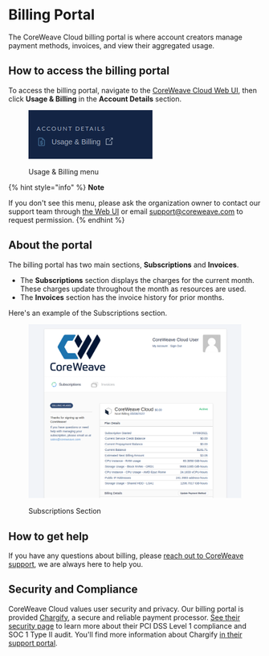 # Billing Portal

The CoreWeave Cloud billing portal is where account creators manage payment methods, invoices, and view their aggregated usage.&#x20;

## How to access the billing portal

To access the billing portal, navigate to the [CoreWeave Cloud Web UI](https://cloud.coreweave.com/), then click **Usage & Billing** in the **Account Details** section.&#x20;

<figure><img src="../.gitbook/assets/image (1) (6).png" alt="Screenshot of the Usage &#x26; Billing menu"><figcaption><p>Usage &#x26; Billing menu</p></figcaption></figure>

{% hint style="info" %}
**Note**

If you don't see this menu, please ask the organization owner to contact our support team through [the Web UI](https://cloud.coreweave.com/contact) or email [support@coreweave.com](mailto:support@coreweave.com) to request permission.
{% endhint %}

## About the portal

The billing portal has two main sections, **Subscriptions** and **Invoices**.&#x20;

* The **Subscriptions** section displays the charges for the current month. These charges update throughout the month as resources are used.
* The **Invoices** section has the invoice history for prior months.

Here's an example of the Subscriptions section.

<figure><img src="../.gitbook/assets/image (90) (1).png" alt="An example of the Subscriptions section of the billing portal."><figcaption><p>Subscriptions Section</p></figcaption></figure>

## How to get help

If you have any questions about billing, please [reach out to CoreWeave support](https://cloud.coreweave.com/contact), we are always here to help you.

## Security and Compliance

CoreWeave Cloud values user security and privacy. Our billing portal is provided [Chargify](https://www.chargify.com/), a secure and reliable payment processor. [See their security page](https://www.chargify.com/security/) to learn more about their PCI DSS Level 1 compliance and SOC 1 Type II audit. You'll find more information about Chargify [in their support portal](https://maxio-chargify.zendesk.com/).
